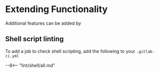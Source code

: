 # Extending Functionality

Additional features can be added by

## Shell script linting

To add a job to check shell scripting, add the following to your `.gitlab-ci.yml`

--8<-- "lint/shell/all.md"

